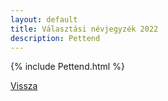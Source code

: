 ```yaml
---
layout: default
title: Választási névjegyzék 2022
description: Pettend
---
```


{% include Pettend.html %}

[Vissza](./)